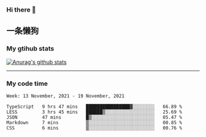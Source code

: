 ### Hi there 👋

## 一条懒狗
<!--
**kiss-me-quickly/kiss-me-quickly** is a ✨ _special_ ✨ repository because its `README.md` (this file) appears on your GitHub profile.

Here are some ideas to get you started:

- 🔭 I’m currently working on ...
- 🌱 I’m currently learning ...
- 👯 I’m looking to collaborate on ...
- 🤔 I’m looking for help with ...
- 💬 Ask me about ...
- 📫 How to reach me: ...
- 😄 Pronouns: ...
- ⚡ Fun fact: ...
-->


### My gtihub stats

[![Anurag's github stats](https://github-readme-stats.vercel.app/api?username=kiss-me-quickly)](https://github.com/anuraghazra/github-readme-stats)

***

### My code time

<!--START_SECTION:waka-->
```text
Week: 13 November, 2021 - 19 November, 2021

TypeScript   9 hrs 47 mins   ████████████████▓░░░░░░░░   66.89 % 
LESS         3 hrs 45 mins   ██████▒░░░░░░░░░░░░░░░░░░   25.69 % 
JSON         47 mins         █▒░░░░░░░░░░░░░░░░░░░░░░░   05.47 % 
Markdown     7 mins          ▒░░░░░░░░░░░░░░░░░░░░░░░░   00.85 % 
CSS          6 mins          ▒░░░░░░░░░░░░░░░░░░░░░░░░   00.76 % 
```
<!--END_SECTION:waka-->
